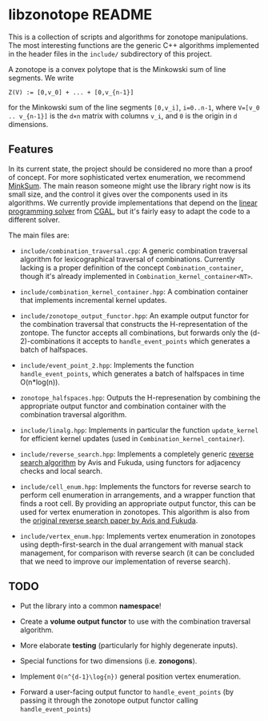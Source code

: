 
libzonotope README
==================

This is a collection of scripts and algorithms for zonotope
manipulations. The most interesting functions are the generic C++
algorithms implemented in the header files in the `include/`
subdirectory of this project.

A zonotope is a convex polytope that is the Minkowski sum of line
segments. We write

    Z(V) := [0,v_0] + ... + [0,v_{n-1}]

for the Minkowski sum of the line segments `[0,v_i]`, `i=0..n-1`,
where `V=[v_0 .. v_{n-1}]` is the `d×n` matrix with columns `v_i`, and
`0` is the origin in `d` dimensions.


Features
--------

In its current state, the project should be considered no more than a 
proof of concept. For more sophisticated vertex enumeration, we recommend
[MinkSum][1]. The main reason someone might use the library right now
is its small size, and the control it gives over the components used
in its algorithms. We currently provide implementations that depend on the
[linear programming solver][3] from [CGAL](http://cgal.org), but
it's fairly easy to adapt the code to a different solver.


The main files are:

- `include/combination_traversal.cpp`: A generic combination traversal
  algorithm for lexicographical traversal of combinations. Currently
  lacking is a proper definition of the concept
  `Combination_container`, though it's already implemented in
  `Combination_kernel_container<NT>`.

- `include/combination_kernel_container.hpp`: A combination container
  that implements incremental kernel updates.

- `include/zonotope_output_functor.hpp`: An example output functor for
  the combination traversal that constructs the H-representation of
  the zontope. The functor accepts all combinations, but forwards only
  the (d-2)-combinations it accepts to `handle_event_points` which
  generates a batch of halfspaces.
  
- `include/event_point_2.hpp`: Implements the function
  `handle_event_points`, which generates a batch of halfspaces in time
  O(n*log(n)).
  
- `zonotope_halfspaces.hpp`: Outputs the H-represenation by combining
  the appropriate output functor and combination container with the
  combination traversal algorithm.

- `include/linalg.hpp`: Implements in particular the function
  `update_kernel` for efficient kernel updates (used in
  `Combination_kernel_container`).
  
- `include/reverse_search.hpp`: Implements a completely generic
  [reverse search algorithm][2] by Avis and Fukuda,
  using functors for adjacency checks and local search.

- `include/cell_enum.hpp`: Implements the functors for reverse search
  to perform cell enumeration in arrangements, and a wrapper function
  that finds a root cell. By providing an appropriate output functor,
  this can be used for vertex enumeration in zonotopes. This algorithm
  is also from the [original reverse search paper by Avis and Fukuda][2].

- `include/vertex_enum.hpp`: Implements vertex enumeration in
  zonotopes using depth-first-search in the dual arrangement with
  manual stack management, for comparison with reverse search (it can
  be concluded that we need to improve our implementation of reverse
  search).
  
[1]: https://sites.google.com/site/christopheweibel/research/minksum
[2]: http://citeseerx.ist.psu.edu/viewdoc/summary?doi=10.1.1.26.4487
[3]: http://doc.cgal.org/latest/QP_solver/index.html

TODO
----

- Put the library into a common **namespace**!

- Create a **volume output functor** to use with the combination
  traversal algorithm.

- More elaborate **testing** (particularly for highly degenerate
  inputs).

- Special functions for two dimensions (i.e. **zonogons**).

- Implement `O(n^{d-1}\log{n})` general position vertex enumeration.

- Forward a user-facing output functor to `handle_event_points` (by 
  passing it through the zonotope output functor calling 
  `handle_event_points`)
